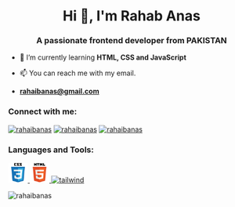 <h1 align="center">Hi 👋, I'm Rahab Anas</h1>
<h3 align="center">A passionate frontend developer from PAKISTAN</h3>

- 🌱 I’m currently learning **HTML, CSS and JavaScript**

- 📫 You can reach me with my email.
- **rahaibanas@gmail.com**

<h3 align="left">Connect with me:</h3>
<p align="left">
<a href="https://twitter.com/rahaibanas" target="blank"><img align="center" src="https://raw.githubusercontent.com/rahuldkjain/github-profile-readme-generator/master/src/images/icons/Social/twitter.svg" alt="rahaibanas" height="30" width="40" /></a>
<a href="https://fb.com/rahaibanas" target="blank"><img align="center" src="https://raw.githubusercontent.com/rahuldkjain/github-profile-readme-generator/master/src/images/icons/Social/facebook.svg" alt="rahaibanas" height="30" width="40" /></a>
<a href="https://instagram.com/rahaibanas" target="blank"><img align="center" src="https://raw.githubusercontent.com/rahuldkjain/github-profile-readme-generator/master/src/images/icons/Social/instagram.svg" alt="rahaibanas" height="30" width="40" /></a>
</p>

<h3 align="left">Languages and Tools:</h3>
<p align="left"> <a href="https://www.w3schools.com/css/" target="_blank" rel="noreferrer"> <img src="https://raw.githubusercontent.com/devicons/devicon/master/icons/css3/css3-original-wordmark.svg" alt="css3" width="40" height="40"/> </a> <a href="https://www.w3.org/html/" target="_blank" rel="noreferrer"> <img src="https://raw.githubusercontent.com/devicons/devicon/master/icons/html5/html5-original-wordmark.svg" alt="html5" width="40" height="40"/> </a> <a href="https://tailwindcss.com/" target="_blank" rel="noreferrer"> <img src="https://www.vectorlogo.zone/logos/tailwindcss/tailwindcss-icon.svg" alt="tailwind" width="40" height="40"/> </a> </p>

<p><img align="center" src="https://github-readme-stats.vercel.app/api/top-langs?username=rahaibanas&show_icons=true&locale=en&layout=compact" alt="rahaibanas" /></p>
